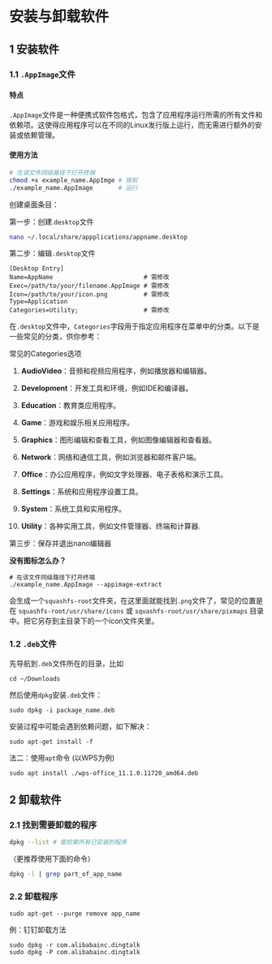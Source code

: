 # 安装与卸载软件

## 1 安装软件

### 1.1 `.AppImage`文件

#### 特点

`.AppImage`文件是一种便携式软件包格式，包含了应用程序运行所需的所有文件和依赖项。这使得应用程序可以在不同的Linux发行版上运行，而无需进行额外的安装或依赖管理。

#### 使用方法

```bash
# 在该文件同级路径下打开终端
chmod +x example_name.AppImge # 授权
./example_name.AppImage       # 运行
```
创建桌面条目：

第一步：创建.`desktop`文件

```bash 
nano ~/.local/share/appplications/appname.desktop
```

第二步：编辑`.desktop`文件

```plaintext
[Desktop Entry]
Name=AppName                         # 需修改
Exec=/path/to/your/filename.AppImage # 需修改
Icon=/path/to/your/icon.png          # 需修改
Type=Application
Categories=Utility;                  # 需修改
```

在`.desktop`文件中，`Categories`字段用于指定应用程序在菜单中的分类。以下是一些常见的分类，供你参考：

常见的Categories选项

1. **AudioVideo**：音频和视频应用程序，例如播放器和编辑器。

2. **Development**：开发工具和环境，例如IDE和编译器。

3. **Education**：教育类应用程序。

4. **Game**：游戏和娱乐相关应用程序。

5. **Graphics**：图形编辑和查看工具，例如图像编辑器和查看器。

6. **Network**：网络和通信工具，例如浏览器和邮件客户端。

7. **Office**：办公应用程序，例如文字处理器、电子表格和演示工具。

8. **Settings**：系统和应用程序设置工具。

9. **System**：系统工具和实用程序。

10. **Utility**：各种实用工具，例如文件管理器、终端和计算器.

第三步：保存并退出nano编辑器

**没有图标怎么办？**

```shell
# 在该文件同级路径下打开终端
./example_name.AppImage --appimage-extract
```

会生成一个`squashfs-root`文件夹，在这里面就能找到`.png`文件了，常见的位置是在 `squashfs-root/usr/share/icons` 或 `squashfs-root/usr/share/pixmaps` 目录中。把它另存到主目录下的一个icon文件夹里。

### 1.2  `.deb`文件

先导航到`.deb`文件所在的目录，比如

```shell
cd ~/Downloads
```

然后使用`dpkg`安装`.deb`文件：

```shell
sudo dpkg -i package_name.deb
```

安装过程中可能会遇到依赖问题，如下解决：

```shell
sudo apt-get install -f
```

法二：使用`apt`命令 (以WPS为例)

```shell
sudo apt install ./wps-office_11.1.0.11720_amd64.deb
```

## 2 卸载软件

### 2.1 找到需要卸载的程序

```bash
dpkg --list # 能检索所有已安装的程序
```

（更推荐使用下面的命令）

```bash
dpkg -l | grep part_of_app_name
```

### 2.2 卸载程序

```shell
sudo apt-get --purge remove app_name
```

例：钉钉卸载方法

```
sudo dpkg -r com.alibabainc.dingtalk
sudo dpkg -P com.alibabainc.dingtalk
```